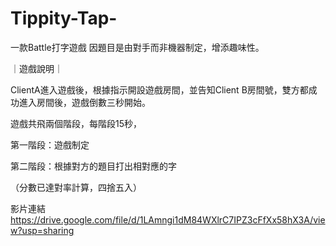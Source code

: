 # Tippity-Tap-

一款Battle打字遊戲
因題目是由對手而非機器制定，增添趣味性。

｜遊戲說明｜

ClientA進入遊戲後，根據指示開設遊戲房間，並告知Client B房間號，雙方都成功進入房間後，遊戲倒數三秒開始。

遊戲共飛兩個階段，每階段15秒，

第一階段：遊戲制定

第二階段：根據對方的題目打出相對應的字

（分數已達對率計算，四捨五入）

影片連結 https://drive.google.com/file/d/1LAmngi1dM84WXlrC7IPZ3cFfXx58hX3A/view?usp=sharing

